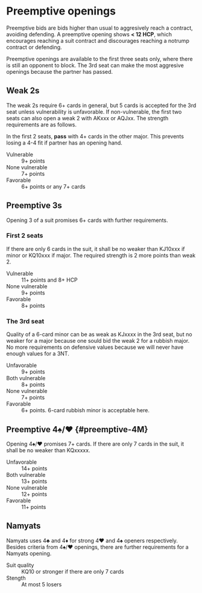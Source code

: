 Preemptive openings
===================
Preemptive bids are bids higher than usual to aggresively reach a contract,
avoiding defending.  A preemptive opening shows **< 12 HCP**, which encourages
reaching a suit contract and discourages reaching a notrump contract or
defending.

Preemptive openings are available to the first three seats only, where there
is still an opponent to block.  The 3rd seat can make the most aggresive
openings because the partner has passed.

Weak 2s
-------
The weak 2s require 6+ cards in general, but 5 cards is accepted for the 3rd
seat unless vulnerability is unfavorable.  If non-vulnerable, the first two
seats can also open a weak 2 with AKxxx or AQJxx.  The strength requirements
are as follows.

In the first 2 seats, **pass** with 4+ cards in the other major.  This prevents
losing a 4-4 fit if partner has an opening hand.

<dl>
  <dt>Vulnerable</dt>
  <dd>9+ points</dd>

  <dt>None vulnerable</dt>
  <dd>7+ points</dd>

  <dt>Favorable</dt>
  <dd>6+ points or any 7+ cards</dd>
</dl>

Preemptive 3s
-------------
Opening 3 of a suit promises 6+ cards with further requirements.

### First 2 seats ###
If there are only 6 cards in the suit, it shall be no weaker than KJ10xxx if
minor or KQ10xxx if major.  The required strength is 2 more points than weak 2.

<dl>
  <dt>Vulnerable</dt>
  <dd>11+ points and 8+ HCP</dd>

  <dt>None vulnerable</dt>
  <dd>9+ points</dd>

  <dt>Favorable</dt>
  <dd>8+ points</dd>
</dl>

### The 3rd seat ###
Quality of a 6-card minor can be as weak as KJxxxx in the 3rd seat, but no
weaker for a major because one sould bid the weak 2 for a rubbish major.  No
more requirements on defensive values because we will never have enough values
for a 3NT.

<dl>
  <dt>Unfavorable</dt>
  <dd>9+ points</dd>

  <dt>Both vulnerable</dt>
  <dd>8+ points</dd>

  <dt>None vulnerable</dt>
  <dd>7+ points</dd>

  <dt>Favorable</dt>
  <dd>6+ points.  6-card rubbish minor is acceptable here.</dd>
</dl>

Preemptive 4♠/♥ {#preemptive-4M}
---------------
Opening 4♠/♥ promises 7+ cards.  If there are only 7 cards in the suit,
it shall be no weaker than KQxxxxx.

<dl>
  <dt>Unfavorable</dt>
  <dd>14+ points</dd>

  <dt>Both vulnerable</dt>
  <dd>13+ points</dd>

  <dt>None vulnerable</dt>
  <dd>12+ points</dd>

  <dt>Favorable</dt>
  <dd>11+ points</dd>
</dl>

Namyats
-------
Namyats uses 4♣ and 4♦ for strong 4♥ and 4♠ openers respectively.  Besides
criteria from 4♠/♥ openings, there are further requirements for a Namyats
opening.

<dl>
  <dt>Suit quality</dt>
  <dd>KQ10 or stronger if there are only 7 cards</dd>

  <dt>Stength</dt>
  <dd>At most 5 losers</dd>
</dl>
